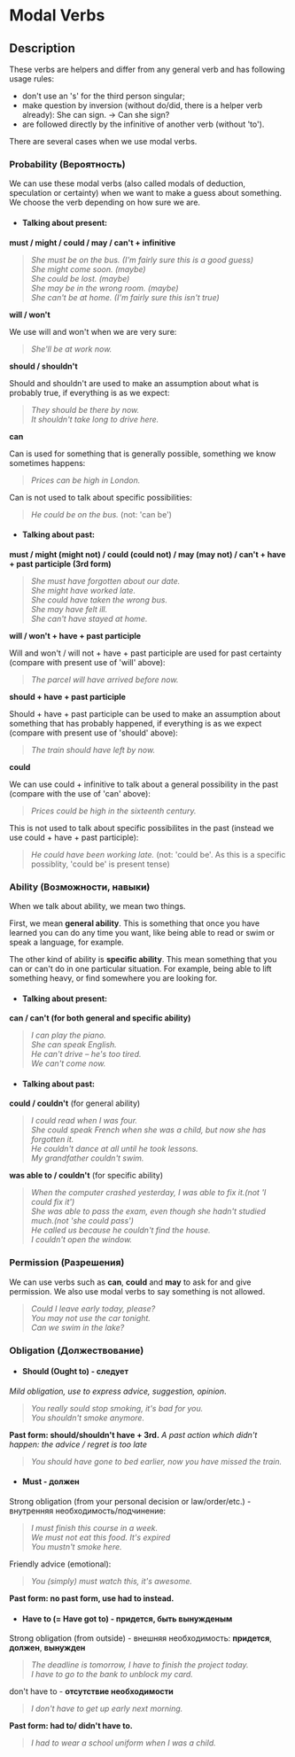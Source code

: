 # Modal Verbs

## Description
These verbs are helpers and differ from any general verb and has following usage rules:
-  don't use an 's' for the third person singular;
-  make question by inversion (without do/did, there is a helper verb already): She can sign. -> Can she sign?
-  are followed directly by the infinitive of another verb (without 'to').

There are several cases when we use modal verbs.
### Probability (Вероятность)
We can use these modal verbs (also called modals of deduction, speculation or certainty) when we want to make a guess about something. We choose the verb depending on how sure we are.

- #### Talking about present:
__must / might / could / may / can't + infinitive__

> _She must be on the bus. (I'm fairly sure this is a good guess)  
She might come soon. (maybe)  
She could be lost. (maybe)  
She may be in the wrong room. (maybe)  
She can't be at home. (I'm fairly sure this isn't true)_

__will / won't__

We use will and won't when we are very sure:

> _She'll be at work now._

__should / shouldn't__

Should and shouldn't are used to make an assumption about what is probably true, if everything is as we expect:
> _They should be there by now.  
It shouldn't take long to drive here._

__can__

Can is used for something that is generally possible, something we know sometimes happens:
> _Prices can be high in London._

Can is not used to talk about specific possibilities:
> _He could be on the bus._ (not: 'can be')

- #### Talking about past:
__must / might (might not) / could (could not) / may (may not) / can't + have + past participle (3rd form)__

> _She must have forgotten about our date.  
She might have worked late.  
She could have taken the wrong bus.  
She may have felt ill.  
She can't have stayed at home._

__will / won't + have + past participle__

Will and won't / will not + have + past participle are used for past certainty (compare with present use of 'will' above):
> _The parcel will have arrived before now._

__should + have + past participle__

Should + have + past participle can be used to make an assumption about something that has probably happened, if everything is as we expect (compare with present use of 'should' above):
> _The train should have left by now._

__could__

We can use could + infinitive to talk about a general possibility in the past (compare with the use of 'can' above):

> _Prices could be high in the sixteenth century._

This is not used to talk about specific possibilites in the past (instead we use could + have + past participle):

> _He could have been working late._ (not: 'could be'. As this is a specific possiblity, 'could be' is present tense)


### Ability (Возможности, навыки)
When we talk about ability, we mean two things.

First, we mean __general ability__. This is something that once you have learned you can do any time you want, like being able to read or swim or speak a language, for example.

The other kind of ability is __specific ability__. This mean something that you can or can't do in one particular situation. For example, being able to lift something heavy, or find somewhere you are looking for.

- #### Talking about present:

__can / can't (for both general and specific ability)__
> _I can play the piano.  
She can speak English.  
He can't drive – he's too tired.  
We can't come now._

- #### Talking about past:

__could / couldn't__ (for general ability)

> _I could read when I was four.  
She could speak French when she was a child, but now she has forgotten it.  
He couldn't dance at all until he took lessons.  
My grandfather couldn't swim._

__was able to / couldn't__ (for specific ability)

> _When the computer crashed yesterday, I was able to fix it.(not 'I could fix it')  
She was able to pass the exam, even though she hadn't studied much.(not 'she could pass')  
He called us because he couldn't find the house.  
I couldn't open the window._

### Permission (Разрешения)

We can use verbs such as __can__, __could__ and __may__ to ask for and give permission. We also use modal verbs to say something is not allowed.

> _Could I leave early today, please?  
You may not use the car tonight.  
Can we swim in the lake?_

### Obligation (Должествование)

- #### Should (Ought to) - __следует__
_Mild obligation, use to express advice, suggestion, opinion_.

> _You really sould stop smoking, it's bad for you._  
> _You shouldn't smoke anymore._

__Past form: should/shouldn't have + 3rd.__
_A past action which didn't happen: the advice / regret is too late_

> _You should have gone to bed earlier, now you have missed the train._

- #### Must - __должен__
Strong obligation (from your personal decision or law/order/etc.) - внутренняя необходимость/подчинение:
> _I must finish this course in a week._  
> _We must not eat this food. It's expired_  
> _You mustn't smoke here._

Friendly advice (emotional):
> _You (simply) must watch this, it's awesome._

__Past form: no past form, use had to instead.__

- #### Have to (= Have got to) - __придется__, __быть вынужденым__
Strong obligation (from outside) - внешняя необходимость: **придется**, **должен**, **вынужден**
> _The deadline is tomorrow, I have to finish the project today._  
> _I have to go to the bank to unblock my card._

don't have to - __отсутствие необходимости__

> _I don't have to get up early next morning._

__Past form: had to/ didn't have to.__
> _I had to wear a school uniform when I was a child._
